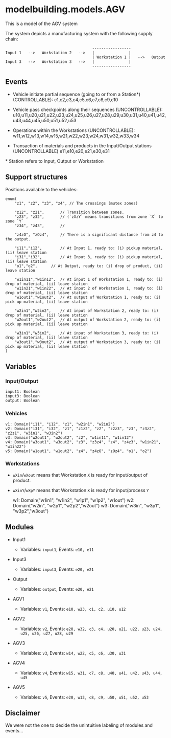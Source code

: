 # modelbuilding.models.AGV 
This is a model of the AGV system

The system depicts a manufacturing system with the following supply chain:

                                          -----------------
    Input 1   -->   Workstation 2   -->   |               |
                                          | Workstation 1 |   -->   Output
    Input 3   -->   Workstation 3   -->   |               |
                                          -----------------




## Events 

* Vehicle initiate partial sequence (going to or from a Station*) (CONTROLLABLE):
c1,c2,c3,c4,c5,c6,c7,c8,c9,c10
  
* Vehicle pass checkpoints along their sequences (UNCONTROLLABLE): u10,u11,u20,u21,u22,u23,u24,u25,u26,u27,u28,u29,u30,u31,u40,u41,u42,u43,u44,u45,u50,u51,u52,u53

* Operations within the Workstations (UNCONTROLLABLE):
w11,w12,w13,w14,w15,w21,w22,w23,w24,w31,w32,w33,w34

* Transaction of materials and products in the Input/Output stations (UNCONTROLLABLE)
e11,e10,e20,e21,e30,e31

\* Station refers to Input, Output or Workstation




## Support structures

Positions available to the vehicles:

	enum(
		"z1", "z2", "z3", "z4",	// The crossings (mutex zones)

		"z12", "z21",		// Transition between zones. 
		"z23", "z32",		// (`zXzY` means transitions from zone `X` to zone `Y`
		"z34", "z43",		//

		"z4zO", "zOz4",		// There is a significant distance from z4 to the output.

		"i11","i12", 		// At Input 1, ready to: (i) pickup material, (ii) leave station
		"i31","i32", 		// At Input 3, ready to: (i) pickup material, (ii) leave station
		"o1","o2", 		// At Output, ready to: (i) drop of product, (ii) leave station

		"w1in11","w1in12", 	// At input 1 of Workstation 1, ready to: (i) drop of material, (ii) leave station
		"w1in21","w1in22", 	// At input 2 of Workstation 1, ready to: (i) drop of material, (ii) leave station
		"w1out1","w1out2", 	// At output of Workstation 1, ready to: (i) pick up material, (ii) leave station

		"w2in1","w2in2", 	// At input of Workstation 2, ready to: (i) drop of material, (ii) leave station
		"w2out1","w2out2", 	// At output of Workstation 2, ready to: (i) pick up material, (ii) leave station

		"w3in1","w3in2", 	// At input of Workstation 3, ready to: (i) drop of material, (ii) leave station
		"w3out1","w3out2", 	// At output of Workstation 3, ready to: (i) pick up material, (ii) leave station
	)




## Variables

### Input/Output

	input1: Boolean
	input3: Boolean
	output: Boolean

### Vehicles

	v1: Domain("i11", "i12", "z1", "w2in1", "w2in2")
	v2: Domain("i31", "i32", "z1", "z1z2", "z2", "z2z3", "z3", "z3z2", "z2z1", "w3in1", "w3in2")
	v3: Domain("w2out1", "w2out2", "z2", "w1in11", "w1in12")
	v4: Domain("w3out1", "w3out2", "z3", "z3z4", "z4", "z4z3", "w1in21", "w1in22")
	v5: Domain("w1out1", "w1out2", "z4", "z4zO", "zOz4", "o1", "o2")

### Workstations
* `wXin`/`wXout` means that Workstation `X` is ready for input/output of product.
* `wXinY`/`wXpY` means that Workstation `X` is ready for input/process `Y`


	w1: Domain("w1in1", "w1in2", "w1p1", "w1p2", "w1out")
	w2: Domain("w2in", "w2p1", "w2p2","w2out")
	w3: Domain("w3in", "w3p1", "w3p2","w3out")




## Modules

* Input1
  * Variables: `input1`, Events: `e10, e11`

* Input3
  * Variables: `input3`, Events: `e20, e21`

* Output
  * Variables: `output`, Events: `e20, e21`

* AGV1
  * Variables: `v1`, Events: `e10, w23, c1, c2, u10, u12`
* AGV2
  * Variables: `v2`, Events: `e20, w32, c3, c4, u20, u21, u22, u23, u24, u25, u26, u27, u28, u29` 
* AGV3
  * Variables: `v3`, Events: `w14, w22, c5, c6, u30, u31`
* AGV4
  * Variables: `v4`, Events: `w15, w31, c7, c8, u40, u41, u42, u43, u44, u45` 
* AGV5
  * Variables: `v5`, Events: `e20, w13, c8, c9, u50, u51, u52, u53`


## Disclaimer
We were not the one to decide the unintuitive labeling of modules and events...
